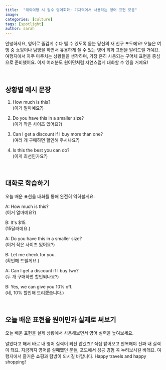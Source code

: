 ```yaml
---
title:  "해외여행 시 필수 영어회화: 기차역에서 사용하는 영어 표현 모음"
image: 
categories: [culture]
tags: [spotlight]
author: sarah
---
```


안녕하세요, 영어로 즐겁게 수다 떨 수 있도록 돕는 당신의 새 친구 포도에요! 오늘은 여행 중 쇼핑이나 탐방을 하면서 유용하게 쓸 수 있는 영어 회화 표현을 알려드릴 거예요. 여행지에서 자주 마주치는 상황들을 생각하며, 가장 흔히 사용되는 구어체 표현을 중심으로 준비했어요. 이제 여러분도 원어민처럼 자연스럽게 대화할 수 있을 거예요!

<br>

## 상황별 예시 문장

1. How much is this? <br>
   (이거 얼마예요?)

1. Do you have this in a smaller size? <br>
   (이거 작은 사이즈 있어요?)

1. Can I get a discount if I buy more than one? <br>
   (여러 개 구매하면 할인해 주시나요?)

1. Is this the best you can do? <br>
   (이게 최선인가요?)

<br>

## 대화로 학습하기

오늘 배운 표현을 대화를 통해 완전히 익혀볼게요:

A: How much is this? <br>
    (이거 얼마예요?)

B: It's $15. <br>
    (15달러예요.)

A: Do you have this in a smaller size? <br>
    (이거 작은 사이즈 있어요?)

B: Let me check for you. <br>
    (확인해 드릴게요.)

A: Can I get a discount if I buy two? <br>
    (두 개 구매하면 할인되나요?)

B: Yes, we can give you 10% off. <br>
    (네, 10% 할인해 드리겠습니다.)

<br>

## 오늘 배운 표현을 원어민과 실제로 써보기

오늘 배운 표현을 실제 상황에서 사용해보면서 영어 실력을 높여보세요.

알았다고 해서 바로 내 영어 실력이 되진 않겠죠? 직접 뱉어보고 반복해야 진짜 내 실력이 돼요.
지금까지 영어를 실패했던 분들, 포도에서 성공 경험 꼭 누려보시길 바래요. 여행지에서 즐거운 쇼핑과 탐방이 되시길 바랍니다. Happy travels and happy shopping!
